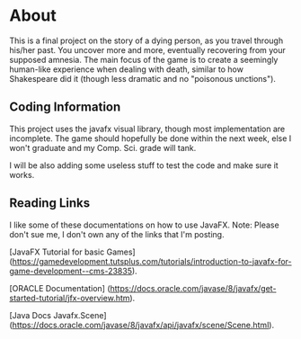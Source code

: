 # About
This is a final project on the story of a dying person, as you travel through his/her past. You uncover more and more, eventually recovering from your supposed amnesia. The main focus of the game is to create a seemingly human-like experience when dealing with death, similar to how Shakespeare did it (though less dramatic and no "poisonous unctions").

## Coding Information
This project uses the javafx visual library, though most implementation are incomplete. The game should hopefully be done within the next week, else I won't graduate and my Comp. Sci. grade will tank.

I will be also adding some useless stuff to test the code and make sure it works.

## Reading Links
I like some of these documentations on how to use JavaFX. Note: Please don't sue me, I don't own any of the links that I'm posting.


[JavaFX Tutorial for basic Games] (https://gamedevelopment.tutsplus.com/tutorials/introduction-to-javafx-for-game-development--cms-23835).


[ORACLE Documentation] (https://docs.oracle.com/javase/8/javafx/get-started-tutorial/jfx-overview.htm).


[Java Docs Javafx.Scene] (https://docs.oracle.com/javase/8/javafx/api/javafx/scene/Scene.html).
